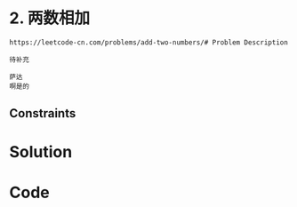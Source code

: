 # 2. 两数相加
	https://leetcode-cn.com/problems/add-two-numbers/# Problem Description
	
	待补充
	
	萨达
	啊是的
## Constraints		
	

# Solution



# Code
